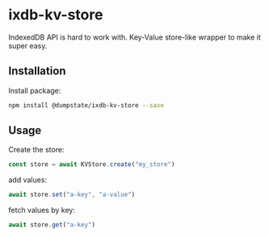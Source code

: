 # ixdb-kv-store

IndexedDB API is hard to work with. Key-Value store-like wrapper to make it super easy.

## Installation

Install package:

```sh
npm install @dumpstate/ixdb-kv-store --save
```

## Usage

Create the store:

```ts
const store = await KVStore.create("my_store")
```

add values:

```ts
await store.set("a-key", "a-value")
```

fetch values by key:

```ts
await store.get("a-key")
```
